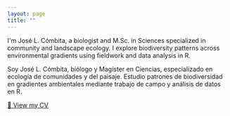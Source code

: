 ```yaml
---
layout: page
title: ""
---
```

I'm José L. Cómbita, a biologist and M.Sc. in Sciences specialized in community and landscape ecology. I explore biodiversity patterns across environmental gradients using fieldwork and data analysis in R.

Soy José L. Cómbita, biólogo y Magíster en Ciencias, especializado en ecología de comunidades y del paisaje. Estudio patrones de biodiversidad en gradientes ambientales mediante trabajo de campo y análisis de datos en R.

<a href="JoseLuisCombita_CV.pdf" target="_blank" rel="noopener noreferrer">📄 View my CV</a>
